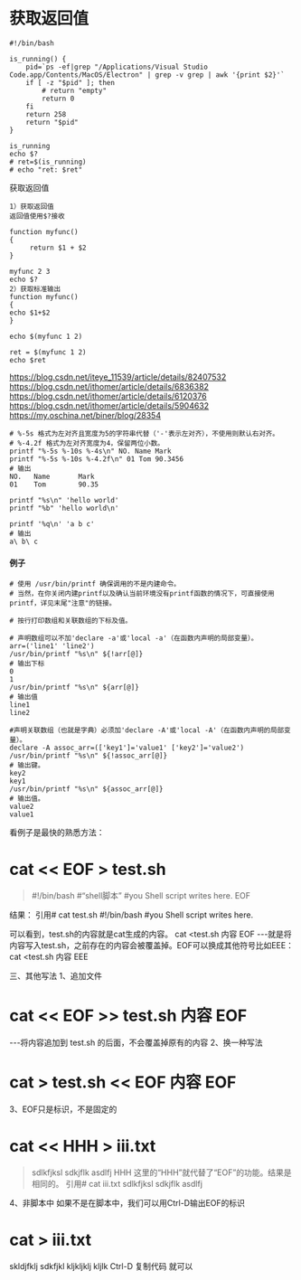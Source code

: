 # 获取返回值

```shell
#!/bin/bash

is_running() {
    pid=`ps -ef|grep "/Applications/Visual Studio Code.app/Contents/MacOS/Electron" | grep -v grep | awk '{print $2}'`
    if [ -z "$pid" ]; then
        # return "empty"
        return 0
    fi
    return 258
    return "$pid"
}

is_running
echo $?
# ret=$(is_running)
# echo "ret: $ret"
```

获取返回值

```shell
1）获取返回值
返回值使用$?接收

function myfunc()
{
     return $1 + $2
}
 
myfunc 2 3
echo $?
2）获取标准输出
function myfunc()
{
echo $1+$2
}

echo $(myfunc 1 2)

ret = $(myfunc 1 2)
echo $ret
```

https://blog.csdn.net/iteye_11539/article/details/82407532
https://blog.csdn.net/ithomer/article/details/6836382
https://blog.csdn.net/ithomer/article/details/6120376
https://blog.csdn.net/ithomer/article/details/5904632
https://my.oschina.net/biner/blog/28354


```shell
# %-5s 格式为左对齐且宽度为5的字符串代替（'-'表示左对齐），不使用则默认右对齐。
# %-4.2f 格式为左对齐宽度为4，保留两位小数。
printf "%-5s %-10s %-4s\n" NO. Name Mark
printf "%-5s %-10s %-4.2f\n" 01 Tom 90.3456
# 输出
NO.   Name       Mark
01    Tom        90.35

printf "%s\n" 'hello world'
printf "%b" 'hello world\n'

printf '%q\n' 'a b c'
# 输出
a\ b\ c
```

#### 例子

```shell
# 使用 /usr/bin/printf 确保调用的不是内建命令。
# 当然，在你关闭内建printf以及确认当前环境没有printf函数的情况下，可直接使用printf，详见末尾"注意"的链接。

# 按行打印数组和关联数组的下标及值。

# 声明数组可以不加'declare -a'或'local -a'（在函数内声明的局部变量）。
arr=('line1' 'line2')
/usr/bin/printf "%s\n" ${!arr[@]}
# 输出下标
0
1
/usr/bin/printf "%s\n" ${arr[@]}
# 输出值
line1
line2

#声明关联数组（也就是字典）必须加'declare -A'或'local -A'（在函数内声明的局部变量）。
declare -A assoc_arr=(['key1']='value1' ['key2']='value2')
/usr/bin/printf "%s\n" ${!assoc_arr[@]}
# 输出键。
key2
key1
/usr/bin/printf "%s\n" ${assoc_arr[@]}
# 输出值。
value2
value1
```

看例子是最快的熟悉方法：
# cat << EOF > test.sh
> #!/bin/bash             #“shell脚本”
> #you Shell script writes here.
> EOF
 
结果：
引用# cat test.sh
#!/bin/bash
#you Shell script writes here.
 
可以看到，test.sh的内容就是cat生成的内容。
cat <<EOF >test.sh  内容 EOF 
---就是将内容写入test.sh，之前存在的内容会被覆盖掉。EOF可以换成其他符号比如EEE：cat <<EEE  >test.sh  内容 EEE
 
三、其他写法
1、追加文件
# cat << EOF >> test.sh  内容  EOF
---将内容追加到 test.sh 的后面，不会覆盖掉原有的内容
2、换一种写法
# cat > test.sh << EOF 内容  EOF
3、EOF只是标识，不是固定的
# cat << HHH > iii.txt
> sdlkfjksl
> sdkjflk
> asdlfj
> HHH
这里的“HHH”就代替了“EOF”的功能。结果是相同的。
引用# cat iii.txt
sdlkfjksl
sdkjflk
asdlfj
 
4、非脚本中
如果不是在脚本中，我们可以用Ctrl-D输出EOF的标识
# cat > iii.txt
skldjfklj
sdkfjkl
kljkljklj
kljlk
Ctrl-D
复制代码
就可以